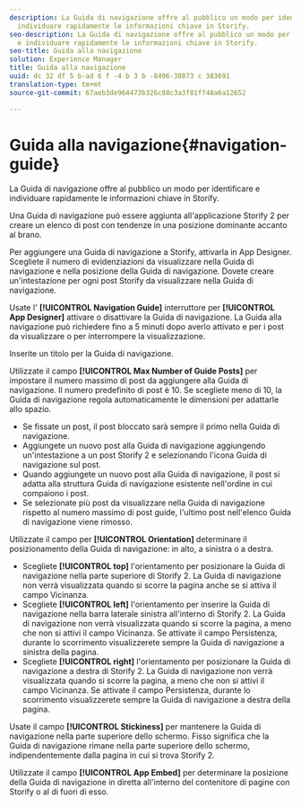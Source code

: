 ```yaml
---
description: La Guida di navigazione offre al pubblico un modo per identificare e
  individuare rapidamente le informazioni chiave in Storify.
seo-description: La Guida di navigazione offre al pubblico un modo per identificare
  e individuare rapidamente le informazioni chiave in Storify.
seo-title: Guida alla navigazione
solution: Experience Manager
title: Guida alla navigazione
uuid: dc 32 df 5 b-ad 6 f -4 b 3 b -8496-38873 c 383691
translation-type: tm+mt
source-git-commit: 67aeb3de964473b326c88c3a3f81ff48a6a12652

---
```



# Guida alla navigazione{#navigation-guide}

La Guida di navigazione offre al pubblico un modo per identificare e individuare rapidamente le informazioni chiave in Storify.

Una Guida di navigazione può essere aggiunta all'applicazione Storify 2 per creare un elenco di post con tendenze in una posizione dominante accanto al brano.

Per aggiungere una Guida di navigazione a Storify, attivarla in App Designer. Scegliete il numero di evidenziazioni da visualizzare nella Guida di navigazione e nella posizione della Guida di navigazione. Dovete creare un'intestazione per ogni post Storify da visualizzare nella Guida di navigazione.

Usate l' **[!UICONTROL Navigation Guide]** interruttore per **[!UICONTROL App Designer]** attivare o disattivare la Guida di navigazione. La Guida alla navigazione può richiedere fino a 5 minuti dopo averlo attivato e per i post da visualizzare o per interrompere la visualizzazione.

Inserite un titolo per la Guida di navigazione.

Utilizzate il campo **[!UICONTROL Max Number of Guide Posts]** per impostare il numero massimo di post da aggiungere alla Guida di navigazione. Il numero predefinito di post è 10. Se scegliete meno di 10, la Guida di navigazione regola automaticamente le dimensioni per adattarle allo spazio.

* Se fissate un post, il post bloccato sarà sempre il primo nella Guida di navigazione.
* Aggiungete un nuovo post alla Guida di navigazione aggiungendo un'intestazione a un post Storify 2 e selezionando l'icona Guida di navigazione sul post.
* Quando aggiungete un nuovo post alla Guida di navigazione, il post si adatta alla struttura Guida di navigazione esistente nell'ordine in cui compaiono i post.
* Se selezionate più post da visualizzare nella Guida di navigazione rispetto al numero massimo di post guide, l'ultimo post nell'elenco Guida di navigazione viene rimosso.

Utilizzate il campo per **[!UICONTROL Orientation]** determinare il posizionamento della Guida di navigazione: in alto, a sinistra o a destra.

* Scegliete **[!UICONTROL top]** l'orientamento per posizionare la Guida di navigazione nella parte superiore di Storify 2. La Guida di navigazione non verrà visualizzata quando si scorre la pagina anche se si attiva il campo Vicinanza.
* Scegliete **[!UICONTROL left]** l'orientamento per inserire la Guida di navigazione nella barra laterale sinistra all'interno di Storify 2. La Guida di navigazione non verrà visualizzata quando si scorre la pagina, a meno che non si attivi il campo Vicinanza. Se attivate il campo Persistenza, durante lo scorrimento visualizzerete sempre la Guida di navigazione a sinistra della pagina.
* Scegliete **[!UICONTROL right]** l'orientamento per posizionare la Guida di navigazione a destra di Storify 2. La Guida di navigazione non verrà visualizzata quando si scorre la pagina, a meno che non si attivi il campo Vicinanza. Se attivate il campo Persistenza, durante lo scorrimento visualizzerete sempre la Guida di navigazione a destra della pagina.

Usate il campo **[!UICONTROL Stickiness]** per mantenere la Guida di navigazione nella parte superiore dello schermo. Fisso significa che la Guida di navigazione rimane nella parte superiore dello schermo, indipendentemente dalla pagina in cui si trova Storify 2.

Utilizzate il campo **[!UICONTROL App Embed]** per determinare la posizione della Guida di navigazione in diretta all'interno del contenitore di pagine con Storify o al di fuori di esso.
